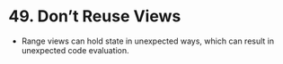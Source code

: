 # 49. Don’t Reuse Views

- Range views can hold state in unexpected ways, which can result in unexpected code evaluation.